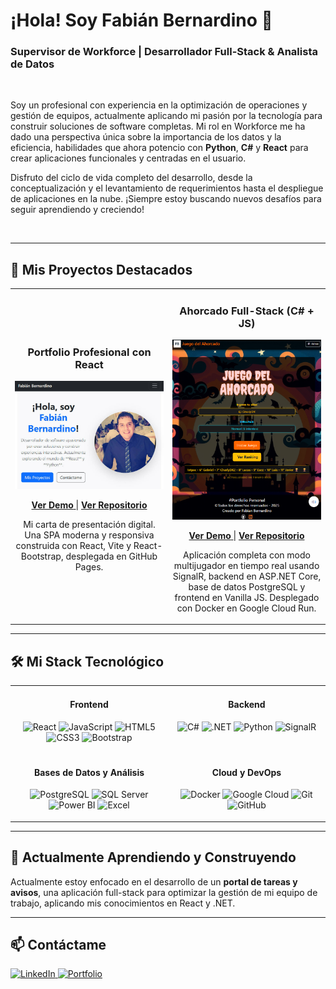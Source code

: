 # ¡Hola! Soy Fabián Bernardino 👋

### Supervisor de Workforce | Desarrollador Full-Stack & Analista de Datos

<br>

Soy un profesional con experiencia en la optimización de operaciones y gestión de equipos, actualmente aplicando mi pasión por la tecnología para construir soluciones de software completas. Mi rol en Workforce me ha dado una perspectiva única sobre la importancia de los datos y la eficiencia, habilidades que ahora potencio con **Python**, **C#** y **React** para crear aplicaciones funcionales y centradas en el usuario.

Disfruto del ciclo de vida completo del desarrollo, desde la conceptualización y el levantamiento de requerimientos hasta el despliegue de aplicaciones en la nube. ¡Siempre estoy buscando nuevos desafíos para seguir aprendiendo y creciendo!

<br>

---

## 🚀 Mis Proyectos Destacados

<table>
  <tr>
    <td width="50%">
      <h3 align="center">Portfolio Profesional con React</h3>
      <div align="center">
        <a href="https://github.com/Charlydk/Portfolio_personal" target="_blank">
          <img src="https://raw.githubusercontent.com/Charlydk/Portfolio_personal/main/public/images/portfolio-web.png" width="400" alt="Portfolio Screenshot">
        </a>
        <p>
          <a href="https://charlydk.github.io/Portfolio_personal/" target="_blank">
            <b>Ver Demo</b>
          </a>
          |
          <a href="https://github.com/Charlydk/fabian-bernardino-portfolio" target="_blank">
            <b>Ver Repositorio</b>
          </a>
        </p>
        <p>
          Mi carta de presentación digital. Una SPA moderna y responsiva construida con React, Vite y React-Bootstrap, desplegada en GitHub Pages.
        </p>
      </div>
    </td>
    <td width="50%">
      <h3 align="center">Ahorcado Full-Stack (C# + JS)</h3>
      <div align="center">
        <a href="https://github.com/Charlydk/ahorcado-game" target="_blank">
          <img src="https://github.com/Charlydk/ahorcado-game/blob/main/frontend/img/screenshot.png?raw=true" width="400" alt="Ahorcado Screenshot">
        </a>
        <p>
          <a href="https://charlydk.github.io/ahorcado-game/frontend/" target="_blank">
            <b>Ver Demo</b>
          </a>
          |
          <a href="https://github.com/Charlydk/ahorcado-game" target="_blank">
            <b>Ver Repositorio</b>
          </a>
        </p>
        <p>
          Aplicación completa con modo multijugador en tiempo real usando SignalR, backend en ASP.NET Core, base de datos PostgreSQL y frontend en Vanilla JS. Desplegado con Docker en Google Cloud Run.
        </p>
      </div>
    </td>
  </tr>
</table>

---

## 🛠️ Mi Stack Tecnológico

<table>
  <tr>
    <td valign="top" width="50%">
      <h4 align="center">Frontend</h4>
      <p align="center">
        <img src="https://img.shields.io/badge/React-61DAFB?style=for-the-badge&logo=react&logoColor=black" alt="React">
        <img src="https://img.shields.io/badge/JavaScript-F7DF1E?style=for-the-badge&logo=javascript&logoColor=black" alt="JavaScript">
        <img src="https://img.shields.io/badge/HTML5-E34F26?style=for-the-badge&logo=html5&logoColor=white" alt="HTML5">
        <img src="https://img.shields.io/badge/CSS3-1572B6?style=for-the-badge&logo=css3&logoColor=white" alt="CSS3">
        <img src="https://img.shields.io/badge/Bootstrap-7952B3?style=for-the-badge&logo=bootstrap&logoColor=white" alt="Bootstrap">
      </p>
    </td>
    <td valign="top" width="50%">
      <h4 align="center">Backend</h4>
      <p align="center">
        <img src="https://img.shields.io/badge/C%23-239120?style=for-the-badge&logo=c-sharp&logoColor=white" alt="C#">
        <img src="https://img.shields.io/badge/.NET-512BD4?style=for-the-badge&logo=dotnet&logoColor=white" alt=".NET">
        <img src="https://img.shields.io/badge/Python-3776AB?style=for-the-badge&logo=python&logoColor=white" alt="Python">
        <img src="https://img.shields.io/badge/SignalR-000000?style=for-the-badge&logo=dotnet&logoColor=white" alt="SignalR">
      </p>
    </td>
  </tr>
  <tr>
    <td valign="top" width="50%">
      <h4 align="center">Bases de Datos y Análisis</h4>
      <p align="center">
        <img src="https://img.shields.io/badge/PostgreSQL-4169E1?style=for-the-badge&logo=postgresql&logoColor=white" alt="PostgreSQL">
        <img src="https://img.shields.io/badge/Microsoft_SQL_Server-CC2927?style=for-the-badge&logo=microsoft-sql-server&logoColor=white" alt="SQL Server">
        <img src="https://img.shields.io/badge/Power%20BI-F2C811?style=for-the-badge&logo=power-bi&logoColor=black" alt="Power BI">
        <img src="https://img.shields.io/badge/Microsoft_Excel-217346?style=for-the-badge&logo=microsoft-excel&logoColor=white" alt="Excel">
      </p>
    </td>
    <td valign="top" width="50%">
      <h4 align="center">Cloud y DevOps</h4>
      <p align="center">
        <img src="https://img.shields.io/badge/Docker-2496ED?style=for-the-badge&logo=docker&logoColor=white" alt="Docker">
        <img src="https://img.shields.io/badge/Google_Cloud-4285F4?style=for-the-badge&logo=google-cloud&logoColor=white" alt="Google Cloud">
        <img src="https://img.shields.io/badge/Git-F05032?style=for-the-badge&logo=git&logoColor=white" alt="Git">
        <img src="https://img.shields.io/badge/GitHub-181717?style=for-the-badge&logo=github&logoColor=white" alt="GitHub">
      </p>
    </td>
  </tr>
</table>

---

## 🌱 Actualmente Aprendiendo y Construyendo

Actualmente estoy enfocado en el desarrollo de un **portal de tareas y avisos**, una aplicación full-stack para optimizar la gestión de mi equipo de trabajo, aplicando mis conocimientos en React y .NET.

---

## 📫 Contáctame

<p align="left">
  <a href="https://www.linkedin.com/in/fabian-bernardino/" target="_blank">
    <img src="https://img.shields.io/badge/LinkedIn-0077B5?style=for-the-badge&logo=linkedin&logoColor=white" alt="LinkedIn">
  </a>
  <a href="https://charlydk.github.io/Portfolio_personal/" target="_blank">
    <img src="https://img.shields.io/badge/Mi_Portfolio-00d4ff?style=for-the-badge&logo=react&logoColor=black" alt="Portfolio">
  </a>
</p>
